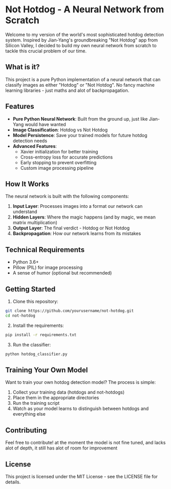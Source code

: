 # Not Hotdog - A Neural Network from Scratch 

Welcome to my version of the world's most sophisticated hotdog detection system. Inspired by Jian-Yang's groundbreaking "Not Hotdog" app from Silicon Valley, I decided to build my own neural network from scratch to tackle this crucial problem of our time.

## What is it?

This project is a pure Python implementation of a neural network that can classify images as either "Hotdog" or "Not Hotdog". No fancy machine learning libraries - just maths and alot of backpropagation.

## Features

- **Pure Python Neural Network**: Built from the ground up, just like Jian-Yang would have wanted
- **Image Classification**: Hotdog vs Not Hotdog
- **Model Persistence**: Save your trained models for future hotdog detection needs
- **Advanced Features**:
  - Xavier initialization for better training
  - Cross-entropy loss for accurate predictions
  - Early stopping to prevent overfitting
  - Custom image processing pipeline

## How It Works

The neural network is built with the following components:

1. **Input Layer**: Processes images into a format our network can understand
2. **Hidden Layers**: Where the magic happens (and by magic, we mean matrix multiplication)
3. **Output Layer**: The final verdict - Hotdog or Not Hotdog
4. **Backpropagation**: How our network learns from its mistakes

## Technical Requirements

- Python 3.6+
- Pillow (PIL) for image processing
- A sense of humor (optional but recommended)

## Getting Started

1. Clone this repository:
```bash
git clone https://github.com/yourusername/not-hotdog.git
cd not-hotdog
```

2. Install the requirements:
```bash
pip install -r requirements.txt
```

3. Run the classifier:
```bash
python hotdog_classifier.py
```

## Training Your Own Model

Want to train your own hotdog detection model? The process is simple:

1. Collect your training data (hotdogs and not-hotdogs)
2. Place them in the appropriate directories
3. Run the training script
4. Watch as your model learns to distinguish between hotdogs and everything else

## Contributing

Feel free to contribute! at the moment the model is not fine tuned, and lacks alot of depth, it still has alot of room for improvement

## License

This project is licensed under the MIT License - see the LICENSE file for details.

